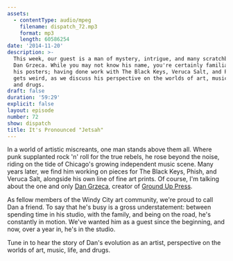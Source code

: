 ```yaml
---
assets:
  - contentType: audio/mpeg
    filename: dispatch_72.mp3
    format: mp3
    length: 60586254
date: '2014-11-20'
description: >-
  This week, our guest is a man of mystery, intrigue, and many scratchboards:
  Dan Grzeca. While you may not know his name, you're certainly familiar with
  his posters; having done work with The Black Keys, Veruca Salt, and Phish. It
  gets weird, as we discuss his perspective on the worlds of art, music, life,
  and drugs.
draft: false
duration: '59:29'
explicit: false
layout: episode
number: 72
show: dispatch
title: It's Pronounced "Jetsah"
---
```

In a world of artistic miscreants, one man stands above them all. Where punk supplanted rock 'n' roll for the true rebels, he rose beyond the noise, riding on the tide of Chicago's growing independent music scene. Many years later, we find him working on pieces for The Black Keys, Phish, and Veruca Salt, alongside his own line of fine art prints. Of course, I'm talking about the one and only [Dan Grzeca](http://dangrzeca.com), creator of [Ground Up Press](http://groundup.bigcartel.com).

As fellow members of the Windy City art community, we're proud to call Dan a friend. To say that he's busy is a gross understatement: between spending time in his studio, with the family, and being on the road, he's constantly in motion. We've wanted him as a guest since the beginning, and now, over a year in, he's in the studio.

Tune in to hear the story of Dan's evolution as an artist, perspective on the worlds of art, music, life, and drugs.
